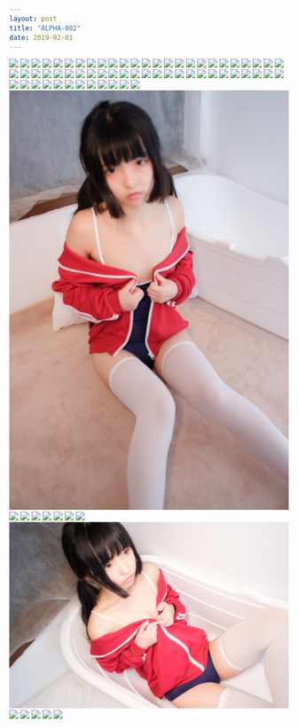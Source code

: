 ```yaml
---
layout: post
title: "ALPHA-002"
date: 2019-02-01
---
```


![](https://raw.githubusercontent.com/congcongjoy/ModelSpace/master/森萝财团/ALPHA/ALPHA-002/honghuatu.net(1).jpg)
![](https://raw.githubusercontent.com/congcongjoy/ModelSpace/master/森萝财团/ALPHA/ALPHA-002/honghuatu.net(2).jpg)
![](https://raw.githubusercontent.com/congcongjoy/ModelSpace/master/森萝财团/ALPHA/ALPHA-002/honghuatu.net(3).jpg)
![](https://raw.githubusercontent.com/congcongjoy/ModelSpace/master/森萝财团/ALPHA/ALPHA-002/honghuatu.net(4).jpg)
![](https://raw.githubusercontent.com/congcongjoy/ModelSpace/master/森萝财团/ALPHA/ALPHA-002/honghuatu.net(5).jpg)
![](https://raw.githubusercontent.com/congcongjoy/ModelSpace/master/森萝财团/ALPHA/ALPHA-002/honghuatu.net(6).jpg)
![](https://raw.githubusercontent.com/congcongjoy/ModelSpace/master/森萝财团/ALPHA/ALPHA-002/honghuatu.net(7).jpg)
![](https://raw.githubusercontent.com/congcongjoy/ModelSpace/master/森萝财团/ALPHA/ALPHA-002/honghuatu.net(8).jpg)
![](https://raw.githubusercontent.com/congcongjoy/ModelSpace/master/森萝财团/ALPHA/ALPHA-002/honghuatu.net(9).jpg)
![](https://raw.githubusercontent.com/congcongjoy/ModelSpace/master/森萝财团/ALPHA/ALPHA-002/honghuatu.net(10).jpg)
![](https://raw.githubusercontent.com/congcongjoy/ModelSpace/master/森萝财团/ALPHA/ALPHA-002/honghuatu.net(11).jpg)
![](https://raw.githubusercontent.com/congcongjoy/ModelSpace/master/森萝财团/ALPHA/ALPHA-002/honghuatu.net(12).jpg)
![](https://raw.githubusercontent.com/congcongjoy/ModelSpace/master/森萝财团/ALPHA/ALPHA-002/honghuatu.net(13).jpg)
![](https://raw.githubusercontent.com/congcongjoy/ModelSpace/master/森萝财团/ALPHA/ALPHA-002/honghuatu.net(14).jpg)
![](https://raw.githubusercontent.com/congcongjoy/ModelSpace/master/森萝财团/ALPHA/ALPHA-002/honghuatu.net(15).jpg)
![](https://raw.githubusercontent.com/congcongjoy/ModelSpace/master/森萝财团/ALPHA/ALPHA-002/honghuatu.net(16).jpg)
![](https://raw.githubusercontent.com/congcongjoy/ModelSpace/master/森萝财团/ALPHA/ALPHA-002/honghuatu.net(17).jpg)
![](https://raw.githubusercontent.com/congcongjoy/ModelSpace/master/森萝财团/ALPHA/ALPHA-002/honghuatu.net(18).jpg)
![](https://raw.githubusercontent.com/congcongjoy/ModelSpace/master/森萝财团/ALPHA/ALPHA-002/honghuatu.net(19).jpg)
![](https://raw.githubusercontent.com/congcongjoy/ModelSpace/master/森萝财团/ALPHA/ALPHA-002/honghuatu.net(20).jpg)
![](https://raw.githubusercontent.com/congcongjoy/ModelSpace/master/森萝财团/ALPHA/ALPHA-002/honghuatu.net(21).jpg)
![](https://raw.githubusercontent.com/congcongjoy/ModelSpace/master/森萝财团/ALPHA/ALPHA-002/honghuatu.net(22).jpg)
![](https://raw.githubusercontent.com/congcongjoy/ModelSpace/master/森萝财团/ALPHA/ALPHA-002/honghuatu.net(23).jpg)
![](https://raw.githubusercontent.com/congcongjoy/ModelSpace/master/森萝财团/ALPHA/ALPHA-002/honghuatu.net(24).jpg)
![](https://raw.githubusercontent.com/congcongjoy/ModelSpace/master/森萝财团/ALPHA/ALPHA-002/honghuatu.net(25).jpg)
![](https://raw.githubusercontent.com/congcongjoy/ModelSpace/master/森萝财团/ALPHA/ALPHA-002/honghuatu.net(26).jpg)
![](https://raw.githubusercontent.com/congcongjoy/ModelSpace/master/森萝财团/ALPHA/ALPHA-002/honghuatu.net(27).jpg)
![](https://raw.githubusercontent.com/congcongjoy/ModelSpace/master/森萝财团/ALPHA/ALPHA-002/honghuatu.net(28).jpg)
![](https://raw.githubusercontent.com/congcongjoy/ModelSpace/master/森萝财团/ALPHA/ALPHA-002/honghuatu.net(29).jpg)
![](https://raw.githubusercontent.com/congcongjoy/ModelSpace/master/森萝财团/ALPHA/ALPHA-002/honghuatu.net(30).jpg)
![](https://raw.githubusercontent.com/congcongjoy/ModelSpace/master/森萝财团/ALPHA/ALPHA-002/honghuatu.net(31).jpg)
![](https://raw.githubusercontent.com/congcongjoy/ModelSpace/master/森萝财团/ALPHA/ALPHA-002/honghuatu.net(32).jpg)
![](https://raw.githubusercontent.com/congcongjoy/ModelSpace/master/森萝财团/ALPHA/ALPHA-002/honghuatu.net(33).jpg)
![](https://raw.githubusercontent.com/congcongjoy/ModelSpace/master/森萝财团/ALPHA/ALPHA-002/honghuatu.net(34).jpg)
![](https://raw.githubusercontent.com/congcongjoy/ModelSpace/master/森萝财团/ALPHA/ALPHA-002/honghuatu.net(35).jpg)
![](https://raw.githubusercontent.com/congcongjoy/ModelSpace/master/森萝财团/ALPHA/ALPHA-002/honghuatu.net(36).jpg)
![](https://raw.githubusercontent.com/congcongjoy/ModelSpace/master/森萝财团/ALPHA/ALPHA-002/honghuatu.net(37).jpg)
![](https://raw.githubusercontent.com/congcongjoy/ModelSpace/master/森萝财团/ALPHA/ALPHA-002/honghuatu.net(38).jpg)
![](https://raw.githubusercontent.com/congcongjoy/ModelSpace/master/森萝财团/ALPHA/ALPHA-002/honghuatu.net(39).jpg)
![](https://raw.githubusercontent.com/congcongjoy/ModelSpace/master/森萝财团/ALPHA/ALPHA-002/honghuatu.net(40).jpg)
![](https://raw.githubusercontent.com/congcongjoy/ModelSpace/master/森萝财团/ALPHA/ALPHA-002/honghuatu.net(41).jpg)
![](https://raw.githubusercontent.com/congcongjoy/ModelSpace/master/森萝财团/ALPHA/ALPHA-002/honghuatu.net(42).jpg)
![](https://raw.githubusercontent.com/congcongjoy/ModelSpace/master/森萝财团/ALPHA/ALPHA-002/honghuatu.net(43).jpg)
![](https://raw.githubusercontent.com/congcongjoy/ModelSpace/master/森萝财团/ALPHA/ALPHA-002/honghuatu.net(44).jpg)
![](https://raw.githubusercontent.com/congcongjoy/ModelSpace/master/森萝财团/ALPHA/ALPHA-002/honghuatu.net(45).jpg)
![](https://raw.githubusercontent.com/congcongjoy/ModelSpace/master/森萝财团/ALPHA/ALPHA-002/honghuatu.net(46).jpg)
![](https://raw.githubusercontent.com/congcongjoy/ModelSpace/master/森萝财团/ALPHA/ALPHA-002/honghuatu.net(47).jpg)
![](https://raw.githubusercontent.com/congcongjoy/ModelSpace/master/森萝财团/ALPHA/ALPHA-002/honghuatu.net(48).jpg)
![](https://raw.githubusercontent.com/congcongjoy/ModelSpace/master/森萝财团/ALPHA/ALPHA-002/honghuatu.net(49).jpg)
![](https://raw.githubusercontent.com/congcongjoy/ModelSpace/master/森萝财团/ALPHA/ALPHA-002/honghuatu.net(50).jpg)
![](https://raw.githubusercontent.com/congcongjoy/ModelSpace/master/森萝财团/ALPHA/ALPHA-002/honghuatu.net(51).jpg)
![](https://raw.githubusercontent.com/congcongjoy/ModelSpace/master/森萝财团/ALPHA/ALPHA-002/honghuatu.net(52).jpg)
![](https://raw.githubusercontent.com/congcongjoy/ModelSpace/master/森萝财团/ALPHA/ALPHA-002/honghuatu.net(53).jpg)
![](https://raw.githubusercontent.com/congcongjoy/ModelSpace/master/森萝财团/ALPHA/ALPHA-002/honghuatu.net(54).jpg)
![](https://raw.githubusercontent.com/congcongjoy/ModelSpace/master/森萝财团/ALPHA/ALPHA-002/honghuatu.net(55).jpg)
![](https://raw.githubusercontent.com/congcongjoy/ModelSpace/master/森萝财团/ALPHA/ALPHA-002/honghuatu.net(56).jpg)
![](https://raw.githubusercontent.com/congcongjoy/ModelSpace/master/森萝财团/ALPHA/ALPHA-002/honghuatu.net(57).jpg)
![](https://raw.githubusercontent.com/congcongjoy/ModelSpace/master/森萝财团/ALPHA/ALPHA-002/honghuatu.net(58).jpg)
![](https://raw.githubusercontent.com/congcongjoy/ModelSpace/master/森萝财团/ALPHA/ALPHA-002/honghuatu.net(59).jpg)
![](https://raw.githubusercontent.com/congcongjoy/ModelSpace/master/森萝财团/ALPHA/ALPHA-002/honghuatu.net(60).jpg)
![](https://raw.githubusercontent.com/congcongjoy/ModelSpace/master/森萝财团/ALPHA/ALPHA-002/honghuatu.net(61).jpg)
![](https://raw.githubusercontent.com/congcongjoy/ModelSpace/master/森萝财团/ALPHA/ALPHA-002/honghuatu.net(62).jpg)
![](https://raw.githubusercontent.com/congcongjoy/ModelSpace/master/森萝财团/ALPHA/ALPHA-002/honghuatu.net(63).jpg)
![](https://raw.githubusercontent.com/congcongjoy/ModelSpace/master/森萝财团/ALPHA/ALPHA-002/honghuatu.net(64).jpg)
![](https://raw.githubusercontent.com/congcongjoy/ModelSpace/master/森萝财团/ALPHA/ALPHA-002/honghuatu.net(65).jpg)
![](https://raw.githubusercontent.com/congcongjoy/ModelSpace/master/森萝财团/ALPHA/ALPHA-002/honghuatu.net(66).jpg)
![](https://raw.githubusercontent.com/congcongjoy/ModelSpace/master/森萝财团/ALPHA/ALPHA-002/honghuatu.net(67).jpg)
![](https://raw.githubusercontent.com/congcongjoy/ModelSpace/master/森萝财团/ALPHA/ALPHA-002/honghuatu.net(68).jpg)
![](https://raw.githubusercontent.com/congcongjoy/ModelSpace/master/森萝财团/ALPHA/ALPHA-002/honghuatu.net(69).jpg)
![](https://raw.githubusercontent.com/congcongjoy/ModelSpace/master/森萝财团/ALPHA/ALPHA-002/honghuatu.net(70).jpg)
![](https://raw.githubusercontent.com/congcongjoy/ModelSpace/master/森萝财团/ALPHA/ALPHA-002/honghuatu.net(71).jpg)
![](https://raw.githubusercontent.com/congcongjoy/ModelSpace/master/森萝财团/ALPHA/ALPHA-002/honghuatu.net(72).jpg)
![](https://raw.githubusercontent.com/congcongjoy/ModelSpace/master/森萝财团/ALPHA/ALPHA-002/honghuatu.net(73).jpg)
![](https://raw.githubusercontent.com/congcongjoy/ModelSpace/master/森萝财团/ALPHA/ALPHA-002/honghuatu.net(74).jpg)
![](https://raw.githubusercontent.com/congcongjoy/ModelSpace/master/森萝财团/ALPHA/ALPHA-002/honghuatu.net(75).jpg)
![](https://raw.githubusercontent.com/congcongjoy/ModelSpace/master/森萝财团/ALPHA/ALPHA-002/honghuatu.net(76).jpg)